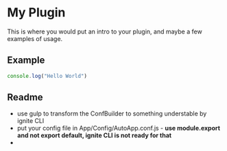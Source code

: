 # My Plugin

This is where you would put an intro to your plugin, and maybe a few examples of usage.

## Example

```js
console.log("Hello World")
```

## Readme
- use gulp to transform the ConfBuilder to something understable by ignite CLI
- put your config file in App/Config/AutoApp.conf.js - **use module.export and not export default, ignite CLI is not ready for that**
- 
